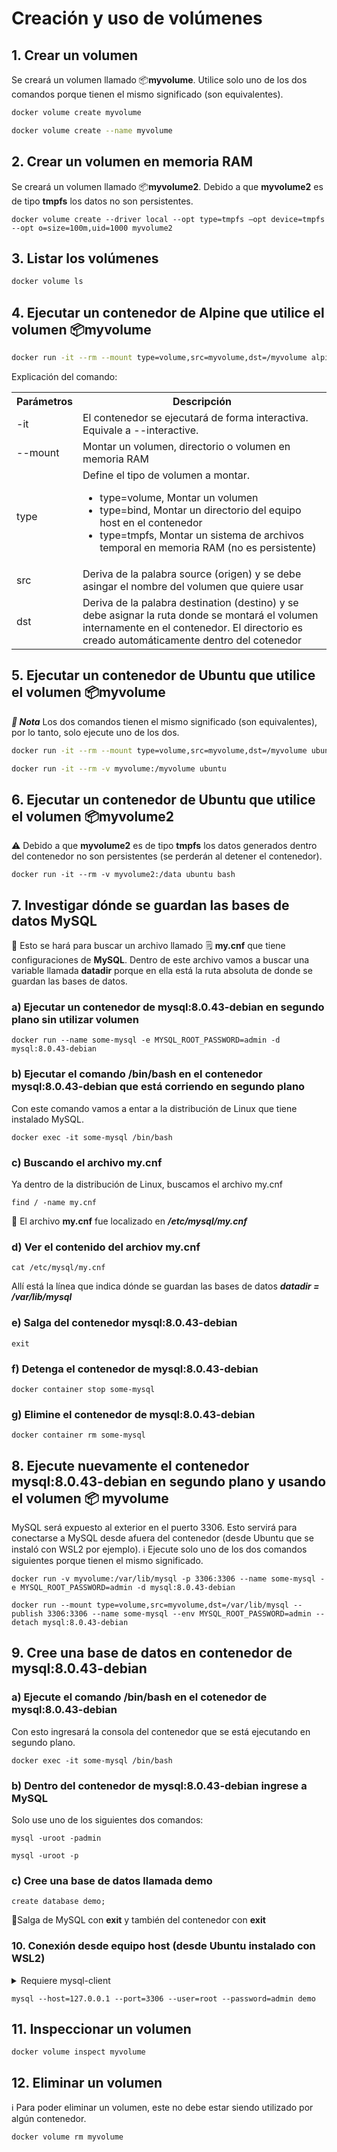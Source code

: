# Creación y uso de volúmenes

## 1. Crear un volumen

Se creará un volumen llamado 📦**myvolume**. Utilice solo uno de los dos comandos porque tienen el mismo significado (son equivalentes).  

```bash
docker volume create myvolume
```
```bash
docker volume create --name myvolume
```

## 2. Crear un volumen en memoria RAM  

Se creará un volumen llamado 📦**myvolume2**. Debido a que **myvolume2** es de tipo **tmpfs** los datos no son persistentes. 

```
docker volume create --driver local --opt type=tmpfs –opt device=tmpfs --opt o=size=100m,uid=1000 myvolume2
```

## 3. Listar los volúmenes
```bash
docker volume ls
```

## 4. Ejecutar un contenedor de Alpine que utilice el volumen 📦myvolume

```bash
docker run -it --rm --mount type=volume,src=myvolume,dst=/myvolume alpine
```

Explicación del comando:  

<table>
  <tr>
    <th>Parámetros</th>
    <th>Descripción</th>
  </tr>
  <tr>
    <td>-it</td>
    <td>El contenedor se ejecutará de forma interactiva. Equivale a --interactive.</td>
  </tr>
  <tr>
    <td>--mount</td>
    <td>Montar un volumen, directorio  o volumen en memoria RAM</td>
  </tr>
  <tr>
    <td>type</td>
    <td>Define el tipo de volumen a montar. 
    <ul>
      <li>type=volume, Montar un volumen</li>
      <li>type=bind, Montar un directorio del equipo host en el contenedor</li>
      <li>type=tmpfs, Montar un sistema de archivos temporal en memoria RAM (no es persistente)</li>
    </ul>
    </td>
  </tr>
  <tr>
    <td>src</td>
    <td>Deriva de la palabra source (origen) y se debe asingar el nombre del volumen que quiere usar</td>
  </tr>
  <tr>
    <td>dst</td>
    <td>Deriva de la palabra destination (destino) y se debe asignar la ruta donde se montará el volumen internamente en el contenedor. El directorio es creado automáticamente dentro del cotenedor</td>
  </tr>
</table>

## 5. Ejecutar un contenedor de Ubuntu que utilice el volumen 📦myvolume

***📘 Nota*** Los dos comandos tienen el mismo significado (son equivalentes), por lo tanto, solo ejecute uno de los dos.   

```bash
docker run -it --rm --mount type=volume,src=myvolume,dst=/myvolume ubuntu
```


```bash
docker run -it --rm -v myvolume:/myvolume ubuntu
```

## 6. Ejecutar un contenedor de Ubuntu que utilice el volumen 📦myvolume2

⚠️ Debido a que **myvolume2** es de tipo **tmpfs** los datos generados dentro del contenedor no son persistentes (se perderán al detener el contenedor).  

```
docker run -it --rm -v myvolume2:/data ubuntu bash
```

## 7. Investigar dónde se guardan las bases de datos MySQL

🔎 Esto se hará para buscar un archivo llamado 🗒️ **my.cnf** que tiene configuraciones de **MySQL**. Dentro de este archivo vamos a buscar una variable llamada **datadir** porque en ella está la ruta absoluta de donde se guardan las bases de datos.  

### a) Ejecutar un contenedor de mysql:8.0.43-debian en segundo plano sin utilizar volumen

```
docker run --name some-mysql -e MYSQL_ROOT_PASSWORD=admin -d mysql:8.0.43-debian
```

### b) Ejecutar el comando /bin/bash en el contenedor mysql:8.0.43-debian que está corriendo en segundo plano

Con este comando vamos a entar a la distribución de Linux que tiene instalado MySQL.

```
docker exec -it some-mysql /bin/bash
```

### c) Buscando el archivo my.cnf

Ya dentro de la distribución de Linux, buscamos el archivo my.cnf

```
find / -name my.cnf
```
📖 El archivo **my.cnf** fue localizado en ***/etc/mysql/my.cnf***

### d) Ver el contenido del archiov my.cnf

```
cat /etc/mysql/my.cnf
```

Allí está la línea que indica dónde se guardan las bases de datos ***datadir         = /var/lib/mysql***

### e) Salga del contenedor mysql:8.0.43-debian

```
exit
```

### f) Detenga el contenedor de mysql:8.0.43-debian

```
docker container stop some-mysql
```

### g) Elimine el contenedor de mysql:8.0.43-debian

```
docker container rm some-mysql
```

## 8. Ejecute nuevamente el contenedor mysql:8.0.43-debian en segundo plano y usando el volumen 📦 myvolume

MySQL será expuesto al exterior en el puerto 3306. Esto servirá para conectarse a MySQL desde afuera del contenedor (desde Ubuntu que se instaló con WSL2 por ejemplo). ℹ️ Ejecute solo uno de los dos comandos siguientes porque tienen el mismo significado.  

```
docker run -v myvolume:/var/lib/mysql -p 3306:3306 --name some-mysql -e MYSQL_ROOT_PASSWORD=admin -d mysql:8.0.43-debian
```

```
docker run --mount type=volume,src=myvolume,dst=/var/lib/mysql --publish 3306:3306 --name some-mysql --env MYSQL_ROOT_PASSWORD=admin --detach mysql:8.0.43-debian
```

## 9. Cree una base de datos en contenedor de mysql:8.0.43-debian

### a) Ejecute el comando /bin/bash en el cotenedor de mysql:8.0.43-debian

Con esto ingresará la consola del contenedor que se está ejecutando en segundo plano.

```
docker exec -it some-mysql /bin/bash
```

### b) Dentro del contenedor de mysql:8.0.43-debian ingrese a MySQL

Solo use uno de los siguientes dos comandos:  

```
mysql -uroot -padmin
```

```
mysql -uroot -p
```

### c) Cree una base de datos llamada demo

```
create database demo;
```

🔖Salga de MySQL con **exit** y también del contenedor con **exit**  

### 10. Conexión desde equipo host (desde Ubuntu instalado con WSL2)

<details>
  <summary>Requiere mysql-client</summary>
  <pre>
    Si no tiene instalado el cliente de MySQL debe instalarlo con los comandos siguientes:
    sudo apt update
    sudo apt install -y mysql-client
  </pre>
</details>

```
mysql --host=127.0.0.1 --port=3306 --user=root --password=admin demo
```

## 11. Inspeccionar un volumen
```
docker volume inspect myvolume
```

## 12. Eliminar un volumen

ℹ️ Para poder eliminar un volumen, este no debe estar siendo utilizado por algún contenedor.  

```
docker volume rm myvolume
```

